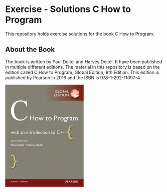 # Exercise - Solutions C How to Program

This repository holds exercise solutions for the book C How to Program.

## About the Book

The book is written by Paul Deitel and Harvey Deitel. It have been published in multiple different editions. The material in this repository is based on the edition called C How to Program, Global Edition, 8th Edition. This edition is published by Pearson in 2016 and the ISBN is 978-1-292-11097-4.

![C How to Program book cover](./pictures/cover-c-how-to-program-8th-global-ed-xs.jpg)
